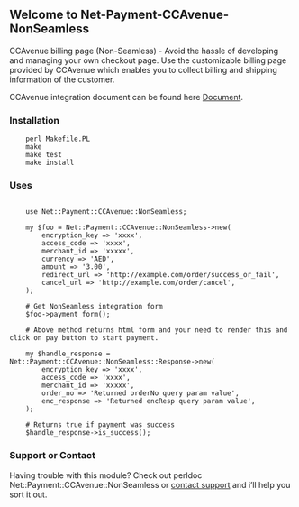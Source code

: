 ## Welcome to Net-Payment-CCAvenue-NonSeamless

CCAvenue billing page (Non-Seamless) - Avoid the hassle of developing and managing your own checkout page. Use the customizable billing page provided by CCAvenue which enables you to collect billing and shipping information of the customer.

CCAvenue integration document can be found here [Document](https://mars.ccavenue.com/downloads/CCAvenue_Integration%20_Ver_3_1.pdf).

### Installation

```
	perl Makefile.PL
	make
	make test
	make install

```

### Uses

```

    use Net::Payment::CCAvenue::NonSeamless;

    my $foo = Net::Payment::CCAvenue::NonSeamless->new(
        encryption_key => 'xxxx',
        access_code => 'xxxx',
        merchant_id => 'xxxxx',
        currency => 'AED',
        amount => '3.00',
        redirect_url => 'http://example.com/order/success_or_fail',
        cancel_url => 'http://example.com/order/cancel',
    );
    
    # Get NonSeamless integration form
    $foo->payment_form();

    # Above method returns html form and your need to render this and click on pay button to start payment.

    my $handle_response = Net::Payment::CCAvenue::NonSeamless::Response->new(
        encryption_key => 'xxxx',
        access_code => 'xxxx',
        merchant_id => 'xxxxx',
        order_no => 'Returned orderNo query param value',
        enc_response => 'Returned encResp query param value',
    );

    # Returns true if payment was success
    $handle_response->is_success();

```

### Support or Contact

Having trouble with this module? Check out perldoc Net::Payment::CCAvenue::NonSeamless or [contact support](rakesh.shardiwal@gmail.com) and i’ll help you sort it out.
